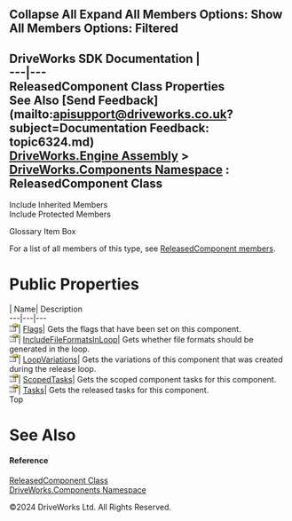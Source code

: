        

 Collapse All Expand All  Members Options: Show All  Members Options: Filtered   
---  
DriveWorks SDK Documentation  |   
---|---  
ReleasedComponent Class Properties   
See Also [Send Feedback](mailto:apisupport@driveworks.co.uk?subject=Documentation Feedback: topic6324.md)  
[DriveWorks.Engine Assembly](topic2156.md) > [DriveWorks.Components Namespace](topic6089.md) : ReleasedComponent Class  
---  
  
Include Inherited Members    
Include Protected Members    


Glossary Item Box

For a list of all members of this type, see [ReleasedComponent members](topic6325.md).

# Public Properties

| Name| Description  
---|---|---  
![Public Property](dotnetimages/publicProperty.gif)| [Flags](topic6331.md)| Gets the flags that have been set on this component.   
![Public Property](dotnetimages/publicProperty.gif)| [IncludeFileFormatsInLoop](topic6332.md)| Gets whether file formats should be generated in the loop.   
![Public Property](dotnetimages/publicProperty.gif)| [LoopVariations](topic6333.md)| Gets the variations of this component that was created during the release loop.   
![Public Property](dotnetimages/publicProperty.gif)| [ScopedTasks](topic6334.md)| Gets the scoped component tasks for this component.   
![Public Property](dotnetimages/publicProperty.gif)| [Tasks](topic6335.md)| Gets the released tasks for this component.   
Top

# See Also

#### Reference

[ReleasedComponent Class](topic6324.md)   
[DriveWorks.Components Namespace](topic6089.md)

©2024 DriveWorks Ltd. All Rights Reserved.
